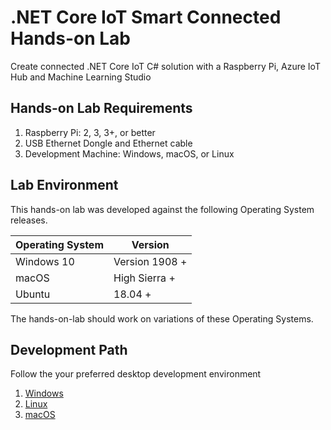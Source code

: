 # .NET Core IoT Smart Connected Hands-on Lab

Create connected .NET Core IoT C# solution with a Raspberry Pi, Azure IoT Hub and Machine Learning Studio

## Hands-on Lab Requirements

1. Raspberry Pi: 2, 3, 3+, or better
2. USB Ethernet Dongle and Ethernet cable
3. Development Machine: Windows, macOS, or Linux

## Lab Environment

This hands-on lab was developed against the following Operating System releases.

|Operating System|Version|
|----|----|
|Windows 10| Version 1908 +|
|macOS| High Sierra +|
|Ubuntu|18.04 +|

The hands-on-lab should work on variations of these Operating Systems.

## Development Path

Follow the your preferred desktop development environment

1. [Windows](./docs/windows/lab1-connect-raspberry-pi.md)
2. [Linux](./docs/lunix/lab1-connect-raspberry-pi.md)
3. [macOS](./docs/macos/lab1-connect-raspberry-pi.md)
